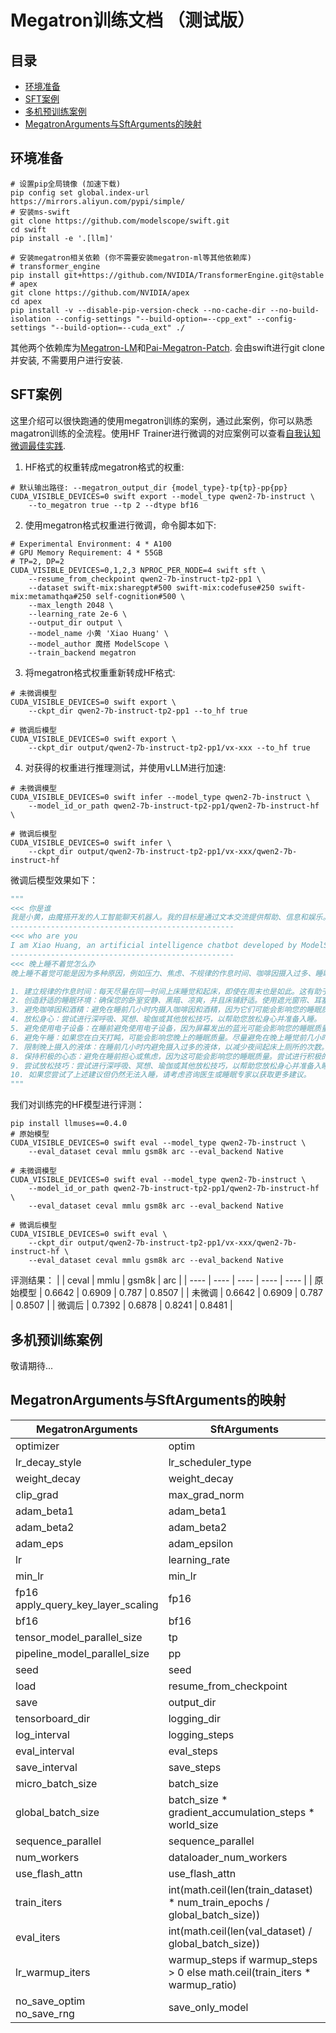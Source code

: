 # Megatron训练文档 （测试版）

## 目录
- [环境准备](#环境准备)
- [SFT案例](#SFT案例)
- [多机预训练案例](#多机预训练案例)
- [MegatronArguments与SftArguments的映射](#MegatronArguments与SftArguments的映射)


## 环境准备

```shell
# 设置pip全局镜像 (加速下载)
pip config set global.index-url https://mirrors.aliyun.com/pypi/simple/
# 安装ms-swift
git clone https://github.com/modelscope/swift.git
cd swift
pip install -e '.[llm]'

# 安装megatron相关依赖 (你不需要安装megatron-ml等其他依赖库)
# transformer_engine
pip install git+https://github.com/NVIDIA/TransformerEngine.git@stable
# apex
git clone https://github.com/NVIDIA/apex
cd apex
pip install -v --disable-pip-version-check --no-cache-dir --no-build-isolation --config-settings "--build-option=--cpp_ext" --config-settings "--build-option=--cuda_ext" ./
```

其他两个依赖库为[Megatron-LM](https://github.com/NVIDIA/Megatron-LM)和[Pai-Megatron-Patch](https://github.com/alibaba/Pai-Megatron-Patch). 会由swift进行git clone并安装, 不需要用户进行安装.


## SFT案例
这里介绍可以很快跑通的使用megatron训练的案例，通过此案例，你可以熟悉magatron训练的全流程。使用HF Trainer进行微调的对应案例可以查看[自我认知微调最佳实践](自我认知微调最佳实践.md).

1. HF格式的权重转成megatron格式的权重:
```shell
# 默认输出路径: --megatron_output_dir {model_type}-tp{tp}-pp{pp}
CUDA_VISIBLE_DEVICES=0 swift export --model_type qwen2-7b-instruct \
    --to_megatron true --tp 2 --dtype bf16
```

2. 使用megatron格式权重进行微调，命令脚本如下:
```shell
# Experimental Environment: 4 * A100
# GPU Memory Requirement: 4 * 55GB
# TP=2, DP=2
CUDA_VISIBLE_DEVICES=0,1,2,3 NPROC_PER_NODE=4 swift sft \
    --resume_from_checkpoint qwen2-7b-instruct-tp2-pp1 \
    --dataset swift-mix:sharegpt#500 swift-mix:codefuse#250 swift-mix:metamathqa#250 self-cognition#500 \
    --max_length 2048 \
    --learning_rate 2e-6 \
    --output_dir output \
    --model_name 小黄 'Xiao Huang' \
    --model_author 魔搭 ModelScope \
    --train_backend megatron
```

3. 将megatron格式权重重新转成HF格式:
```shell
# 未微调模型
CUDA_VISIBLE_DEVICES=0 swift export \
    --ckpt_dir qwen2-7b-instruct-tp2-pp1 --to_hf true

# 微调后模型
CUDA_VISIBLE_DEVICES=0 swift export \
    --ckpt_dir output/qwen2-7b-instruct-tp2-pp1/vx-xxx --to_hf true
```

4. 对获得的权重进行推理测试，并使用vLLM进行加速:
```shell
# 未微调模型
CUDA_VISIBLE_DEVICES=0 swift infer --model_type qwen2-7b-instruct \
    --model_id_or_path qwen2-7b-instruct-tp2-pp1/qwen2-7b-instruct-hf \

# 微调后模型
CUDA_VISIBLE_DEVICES=0 swift infer \
    --ckpt_dir output/qwen2-7b-instruct-tp2-pp1/vx-xxx/qwen2-7b-instruct-hf
```

微调后模型效果如下：
```python
"""
<<< 你是谁
我是小黄，由魔搭开发的人工智能聊天机器人。我的目标是通过文本交流提供帮助、信息和娱乐。如果您有任何问题或需要帮助，请随时向我提问。
--------------------------------------------------
<<< who are you
I am Xiao Huang, an artificial intelligence chatbot developed by ModelScope. My purpose is to provide assistance, information, and entertainment through text communication. If you have any questions or need help, please feel free to ask me at any time.
--------------------------------------------------
<<< 晚上睡不着觉怎么办
晚上睡不着觉可能是因为多种原因，例如压力、焦虑、不规律的作息时间、咖啡因摄入过多、睡眠环境不佳等。以下是一些可能有助于改善睡眠质量的建议：

1. 建立规律的作息时间：每天尽量在同一时间上床睡觉和起床，即使在周末也是如此。这有助于调整您的生物钟并改善睡眠质量。
2. 创造舒适的睡眠环境：确保您的卧室安静、黑暗、凉爽，并且床铺舒适。使用遮光窗帘、耳塞或白噪音机等设备可以帮助创造一个更舒适的睡眠环境。
3. 避免咖啡因和酒精：避免在睡前几小时内摄入咖啡因和酒精，因为它们可能会影响您的睡眠质量。
4. 放松身心：尝试进行深呼吸、冥想、瑜伽或其他放松技巧，以帮助您放松身心并准备入睡。
5. 避免使用电子设备：在睡前避免使用电子设备，因为屏幕发出的蓝光可能会影响您的睡眠质量。
6. 避免午睡：如果您在白天打盹，可能会影响您晚上的睡眠质量。尽量避免在晚上睡觉前几小时内打盹。
7. 限制晚上摄入的液体：在睡前几小时内避免摄入过多的液体，以减少夜间起床上厕所的次数。
8. 保持积极的心态：避免在睡前担心或焦虑，因为这可能会影响您的睡眠质量。尝试进行积极的思考，例如思考您期待的第二天的事情。
9. 尝试放松技巧：尝试进行深呼吸、冥想、瑜伽或其他放松技巧，以帮助您放松身心并准备入睡。
10. 如果您尝试了上述建议但仍然无法入睡，请考虑咨询医生或睡眠专家以获取更多建议。
"""
```

我们对训练完的HF模型进行评测：
```shell
pip install llmuses==0.4.0
# 原始模型
CUDA_VISIBLE_DEVICES=0 swift eval --model_type qwen2-7b-instruct \
    --eval_dataset ceval mmlu gsm8k arc --eval_backend Native

# 未微调模型
CUDA_VISIBLE_DEVICES=0 swift eval --model_type qwen2-7b-instruct \
    --model_id_or_path qwen2-7b-instruct-tp2-pp1/qwen2-7b-instruct-hf \
    --eval_dataset ceval mmlu gsm8k arc --eval_backend Native

# 微调后模型
CUDA_VISIBLE_DEVICES=0 swift eval \
    --ckpt_dir output/qwen2-7b-instruct-tp2-pp1/vx-xxx/qwen2-7b-instruct-hf \
    --eval_dataset ceval mmlu gsm8k arc --eval_backend Native
```

评测结果：
|     |  ceval    | mmlu   | gsm8k    | arc   |
| ---- | ---- | ---- | ---- | ---- |
|  原始模型  |    0.6642  |  0.6909    |    0.787  |  0.8507    |
|  未微调  |    0.6642  |  0.6909    |    0.787  |  0.8507    |
|  微调后  |   0.7392   |    0.6878  |  0.8241    |    0.8481  |


## 多机预训练案例
敬请期待...


## MegatronArguments与SftArguments的映射
|  MegatronArguments    |  SftArguments |
| ---- | ---- |
|   optimizer   | optim |
|   lr_decay_style   | lr_scheduler_type |
|  weight_decay  | weight_decay |
| clip_grad   |  max_grad_norm |
|   adam_beta1 | adam_beta1 |
|  adam_beta2  | adam_beta2 |
| adam_eps  | adam_epsilon |
|  lr  | learning_rate |
|  min_lr  | min_lr |
|   fp16<br> apply_query_key_layer_scaling | fp16 |
|  bf16  | bf16 |
|  tensor_model_parallel_size  | tp |
|  pipeline_model_parallel_size  | pp |
|  seed  | seed |
|  load  | resume_from_checkpoint |
|  save  | output_dir |
|  tensorboard_dir  | logging_dir |
|  log_interval  | logging_steps |
|  eval_interval  | eval_steps |
|  save_interval  | save_steps |
|  micro_batch_size  | batch_size |
|  global_batch_size  | batch_size * gradient_accumulation_steps * world_size |
|  sequence_parallel  | sequence_parallel |
|  num_workers  | dataloader_num_workers |
|  use_flash_attn  | use_flash_attn |
|  train_iters  | int(math.ceil(len(train_dataset) * num_train_epochs / global_batch_size)) |
|  eval_iters  | int(math.ceil(len(val_dataset) / global_batch_size)) |
|  lr_warmup_iters  |  warmup_steps if warmup_steps > 0 else math.ceil(train_iters * warmup_ratio) |
|  no_save_optim<br>no_save_rng  | save_only_model |
